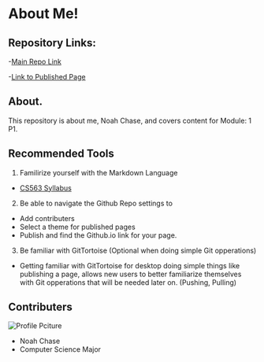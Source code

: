 # About Me!


## Repository Links:
-[Main Repo Link](https://github.com/s529296/about_me "Link to Root")

-[Link to Published Page](https://s529296.github.io/about_me "Published Site")

## About.
This repository is about me, Noah Chase, and covers content for Module: 1 P1.


## Recommended Tools
1. Familirize yourself with the Markdown Language
  - [CS563 Syllabus](https://profcase.github.io/44-563-webapps-syllabus/ "Syllabus Website")
2. Be able to navigate the Github Repo settings to 
  - Add contributers
  - Select a theme for published pages
  - Publish and find the Github.io link for your page.
 3. Be familiar with GitTortoise (Optional when doing simple Git opperations)
  - Getting familiar with GitTortoise for desktop doing simple things like publishing a page, allows new users to better familiarize themselves with Git opperations that will be needed later on. (Pushing, Pulling)

## Contributers
![Profile Pciture](https://scontent-ort2-2.xx.fbcdn.net/v/t1.0-9/13445545_1389317247750182_1692655521016159150_n.jpg?_nc_cat=111&_nc_ohc=bVSwbbi3H3cAX_RzHmV&_nc_ht=scontent-ort2-2.xx&oh=9f9f8517f3d0a4aadce57d413f244607&oe=5E97E3A2 "Profile Pic")
- Noah Chase
- Computer Science Major


